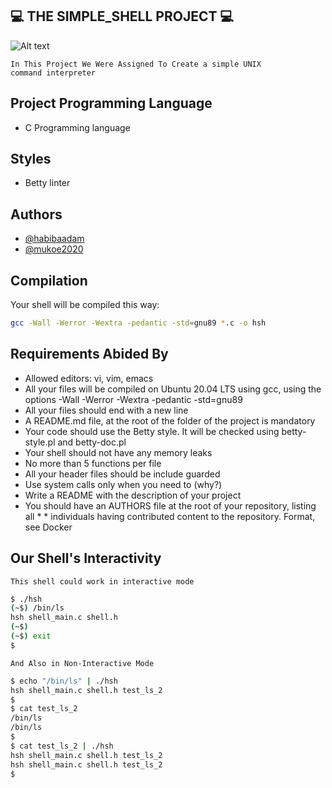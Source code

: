 ##  💻 THE SIMPLE_SHELL PROJECT 💻

![Alt text](https://s3.amazonaws.com/intranet-projects-files/holbertonschool-low_level_programming/235/shell.jpeg)

<code>In This Project We Were Assigned To Create a simple UNIX command interpreter</code>

## Project Programming Language
* C Programming language

## Styles
* Betty linter

## Authors

- [@habibaadam](https://www.github.com/habibaadam)
- [@mukoe2020](https://www.github.com/mukoe2020)

## Compilation

Your shell will be compiled this way:
```bash
gcc -Wall -Werror -Wextra -pedantic -std=gnu89 *.c -o hsh
```

## Requirements Abided By

* Allowed editors: vi, vim, emacs
* All your files will be compiled on Ubuntu 20.04 LTS using gcc, using the      options -Wall -Werror -Wextra -pedantic -std=gnu89
* All your files should end with a new line
* A README.md file, at the root of the folder of the project is mandatory
* Your code should use the Betty style. It will be checked using betty-style.pl and betty-doc.pl
* Your shell should not have any memory leaks
* No more than 5 functions per file
* All your header files should be include guarded
* Use system calls only when you need to (why?)
* Write a README with the description of your project
* You should have an AUTHORS file at the root of your repository, listing all * * individuals having contributed content to the repository. Format, see Docker

## Our Shell's Interactivity

<code>This shell could work in interactive mode</code>

```bash 
$ ./hsh
(~$) /bin/ls
hsh shell_main.c shell.h
(~$)
(~$) exit
$ 
```
<code>And Also in Non-Interactive Mode</code>
  
```bash
$ echo "/bin/ls" | ./hsh
hsh shell_main.c shell.h test_ls_2
$
$ cat test_ls_2
/bin/ls
/bin/ls
$
$ cat test_ls_2 | ./hsh
hsh shell_main.c shell.h test_ls_2
hsh shell_main.c shell.h test_ls_2
$
```

